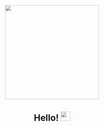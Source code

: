 <div id="header" align="center">
  <img src="https://media.giphy.com/media/Vbtc9VG51NtzT1Qnv1/giphy.gif" width="300"/>
  <h1>
  Hello! 
  <img src="https://media.giphy.com/media/hvRJCLFzcasrR4ia7z/giphy.gif" width="30px"/>
</h1>
</div>

<div align="center">
<img src="https://komarev.com/ghpvc/?username=IlyaM70&style=flat-square&color=blue" alt=""/>
</div>
